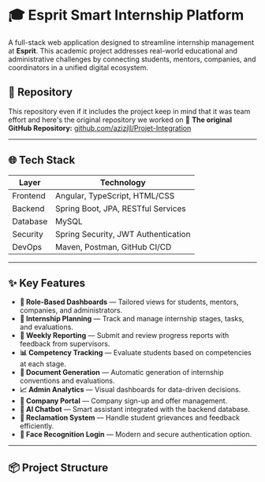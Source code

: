 # 🎓 Esprit Smart Internship Platform

A full-stack web application designed to streamline internship management at **Esprit**. This academic project addresses real-world educational and administrative challenges by connecting students, mentors, companies, and coordinators in a unified digital ecosystem.

## 🚀 Repository


This repository even if it includes the project keep in mind that it was  team effort and here's the original repository we worked on
🔗 **The original GitHub Repository:** [github.com/azizjll/Projet-Integration](https://github.com/azizjll/Projet-Integration)

---

## 🌐 Tech Stack

| Layer         | Technology                          |
|--------------|--------------------------------------|
| Frontend      | Angular, TypeScript, HTML/CSS        |
| Backend       | Spring Boot, JPA, RESTful Services   |
| Database      | MySQL                                |
| Security      | Spring Security, JWT Authentication  |
| DevOps        | Maven, Postman, GitHub CI/CD         |

---

## ✨ Key Features

- **🎯 Role-Based Dashboards** — Tailored views for students, mentors, companies, and administrators.
- **📅 Internship Planning** — Track and manage internship stages, tasks, and evaluations.
- **📝 Weekly Reporting** — Submit and review progress reports with feedback from supervisors.
- **📊 Competency Tracking** — Evaluate students based on competencies at each stage.
- **📄 Document Generation** — Automatic generation of internship conventions and evaluations.
- **📈 Admin Analytics** — Visual dashboards for data-driven decisions.
- **🏢 Company Portal** — Company sign-up and offer management.
- **🤖 AI Chatbot** — Smart assistant integrated with the backend database.
- **🔁 Reclamation System** — Handle student grievances and feedback efficiently.
- **🔐 Face Recognition Login** — Modern and secure authentication option.

---

## 📦 Project Structure

